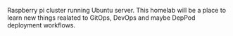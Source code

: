 Raspberry pi cluster running Ubuntu server. This homelab will be a place to learn new things realated to GitOps, DevOps and maybe DepPod deployment workflows. 
